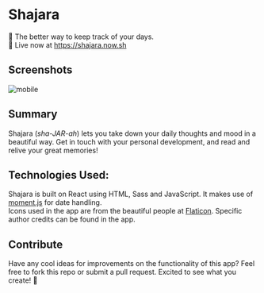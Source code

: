 # Shajara
📓 The better way to keep track of your days.<br />
🚀 Live now at https://shajara.now.sh<br />

## Screenshots
![mobile](https://malcolmkiano.com/img/shajara.jpg)

## Summary
Shajara (_sha-JAR-ah_) lets you take down your daily thoughts and mood in a beautiful way. Get in touch with your personal development, and read and relive your great memories!

## Technologies Used:
Shajara is built on React using HTML, Sass and JavaScript. It makes use of [moment.js](https://momentjs.com/) for date handling.<br>
Icons used in the app are from the beautiful people at [Flaticon](https://flaticon.com). Specific author credits can be found in the app.

## Contribute
Have any cool ideas for improvements on the functionality of this app? Feel free to fork this repo or submit a pull request. Excited to see what you create! 🤩<br />